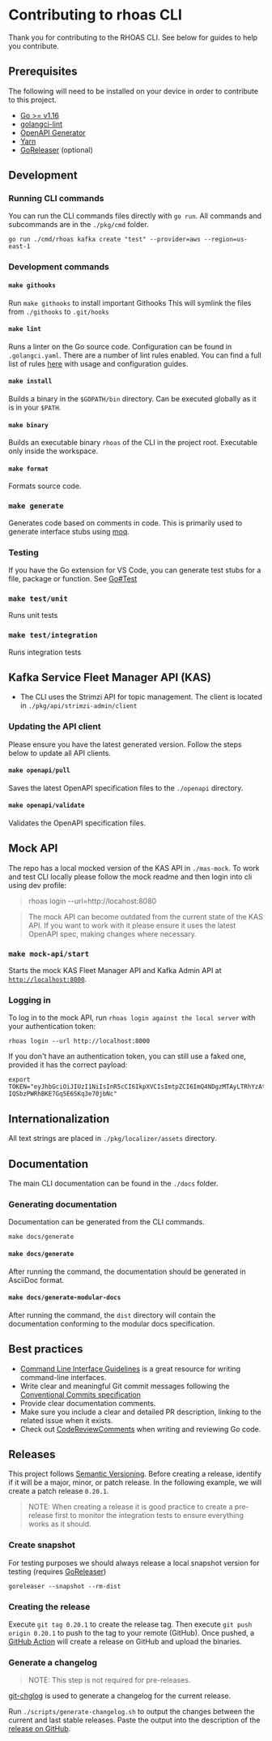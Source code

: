 # Contributing to rhoas CLI

Thank you for contributing to the RHOAS CLI. See below for guides to help you contribute.

## Prerequisites

The following will need to be installed on your device in order to contribute to this project.

- [Go >= v1.16](https://golang.org/dl)
- [golangci-lint](https://golangci-lint.run)
- [OpenAPI Generator](https://openapi-generator.tech/)
- [Yarn](https://classic.yarnpkg.com)
- [GoReleaser](https://goreleaser.com/) (optional)

## Development

### Running CLI commands

You can run the CLI commands files directly with `go run`. All commands and subcommands are in the `./pkg/cmd` folder.

```shell
go run ./cmd/rhoas kafka create "test" --provider=aws --region=us-east-1
```

### Development commands

#### `make githooks`

Run `make githooks` to install important Githooks
This will symlink the files from `./githooks` to `.git/hooks`

#### `make lint`

Runs a linter on the Go source code. Configuration can be found in `.golangci.yaml`.
There are a number of lint rules enabled. You can find a full list of rules [here](https://golangci-lint.run/usage/linters/) with usage and configuration guides.

#### `make install`

Builds a binary in the `$GOPATH/bin` directory. Can be executed globally as it is in your `$PATH`.

#### `make binary`

Builds an executable binary `rhoas` of the CLI in the project root. Executable only inside the workspace.

#### `make format`

Formats source code.

### `make generate`

Generates code based on comments in code. This is primarily used to generate interface stubs using [moq](https://github.com/matryer/moq).

### Testing

If you have the Go extension for VS Code, you can generate test stubs for a file, package or function. See [Go#Test](https://code.visualstudio.com/docs/languages/go#_test)

### `make test/unit`

Runs unit tests

### `make test/integration`

Runs integration tests

## Kafka Service Fleet Manager API (KAS)

- The CLI uses the Strimzi API for topic management. The client is located in `./pkg/api/strimzi-admin/client`

### Updating the API client

Please ensure you have the latest generated version. Follow the steps below to update all API clients.

#### `make openapi/pull`

Saves the latest OpenAPI specification files to the `./openapi` directory.

#### `make openapi/validate`

Validates the OpenAPI specification files.

## Mock API

The repo has a local mocked version of the KAS API in `./mas-mock`.
To work and test CLI locally please follow the mock readme and then login into cli using dev profile:

> rhoas login --url=http://locahost:8080

> The mock API can become outdated from the current state of the KAS API. If you want to work with it please ensure it uses the latest OpenAPI spec, making changes where necessary.

### `make mock-api/start`

Starts the mock KAS Fleet Manager API and Kafka Admin API at [`http://localhost:8000`](http://localhost:8000).

### Logging in

To log in to the mock API, run `rhoas login against the local server` with your authentication token:

```shell
rhoas login --url http://localhost:8000
```

If you don't have an authentication token, you can still use a faked one, provided it has the correct payload:

```shell
export TOKEN="eyJhbGciOiJIUzI1NiIsInR5cCI6IkpXVCIsImtpZCI6ImQ4NDgzMTAyLTRhYzAtNDQ0Mi1hZjMwLTAwYWExMDdjZDc5MCJ9.eyJpYXQiOjE2MDQ1OTAzNDAsImp0aSI6ImNjZjg1MmM5LWI5YWEtNDE3Ny1hYmU0LWZkYWU0NmZmNmIxMSIsImlzcyI6Imh0dHA6Ly9sb2NhbGhvc3Q6ODA4MCIsImF1ZCI6Imh0dHA6Ly9sb2NhbGhvc3Q6ODA4MCIsInN1YiI6ImY6LTMzMGVkMmRiLWEwMWUtNDI2OC04ZTkzLTE5ZjhmOGM2YTUxYzpkZXZlbG9wZXIiLCJ0eXAiOiJPZmZsaW5lIiwiYXpwIjoiYXBpLXNlcnZpY2VzIiwibm9uY2UiOiI5OTBjOTI1NS0xNTI3LTRiMTItOTM5OS02YWM2ZGZkMDJmZWQiLCJzZXNzaW9uX3N0YXRlIjoiYTY4Y2U1ZjktZTBiNi00MTc0LTg1YWItMDdmNzBkOGYxZmU2Iiwic2NvcGUiOiJvcGVuaWQgb2ZmbGluZV9hY2Nlc3MifQ.WTfFifDGnPkJX-IQSbzPWRhBKE7Gq5E6SKq3e70jbNc"
```

## Internationalization

All text strings are placed in `./pkg/localizer/assets` directory.

## Documentation

The main CLI documentation can be found in the `./docs` folder.

### Generating documentation

Documentation can be generated from the CLI commands.

```shell
make docs/generate
```

#### `make docs/generate`

After running the command, the documentation should be generated in AsciiDoc format.

#### `make docs/generate-modular-docs`

After running the command, the `dist` directory will contain the documentation conforming to the modular docs specification.

## Best practices

- [Command Line Interface Guidelines](https://clig.dev/) is a great resource for writing command-line interfaces.
- Write clear and meaningful Git commit messages following the [Conventional Commits specification](https://www.conventionalcommits.org)
- Provide clear documentation comments.
- Make sure you include a clear and detailed PR description, linking to the related issue when it exists.
- Check out [CodeReviewComments](https://github.com/golang/go/wiki/CodeReviewComments) when writing and reviewing Go code.

## Releases

This project follows [Semantic Versioning](https://semver.org/). Before creating a release, identify if it will be a major, minor, or patch release. In the following example, we will create a patch release `0.20.1`.

> NOTE: When creating a release it is good practice to create a pre-release first to monitor the integration tests to ensure everything works as it should.

### Create snapshot

For testing purposes we should always release a local snapshot version for testing (requires [GoReleaser](https://goreleaser.com/))

```shell
goreleaser --snapshot --rm-dist
```

### Creating the release

Execute `git tag 0.20.1` to create the release tag. Then execute `git push origin 0.20.1` to push to the tag to your remote (GitHub).
Once pushed, a [GitHub Action](https://github.com/redhat-developer/app-services-cli/actions/workflows/release.yml) will create a release on GitHub and upload the binaries.

### Generate a changelog

> NOTE: This step is not required for pre-releases.

[git-chglog](https://github.com/git-chglog/git-chglog) is used to generate a changelog for the current release.

Run `./scripts/generate-changelog.sh` to output the changes between the current and last stable releases. Paste the output into the description of the [release on GitHub](https://github.com/redhat-developer/app-services-cli/releases/tag/latest).

